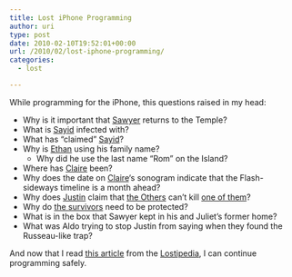 ```yaml
---
title: Lost iPhone Programming
author: uri
type: post
date: 2010-02-10T19:52:01+00:00
url: /2010/02/lost-iphone-programming/
categories:
  - lost

---
```

While programming for the iPhone, this questions raised in my head:

  * Why is it important that [Sawyer][1] returns to the Temple?
  * What is [Sayid][2] infected with?
  * What has &#8220;claimed&#8221; [Sayid][2]?
  * Why is [Ethan][3] using his family name? 
      * Why did he use the last name &#8220;Rom&#8221; on the Island?
  * Where has [Claire][4] been?
  * Why does the date on [Claire][4]&#8216;s sonogram indicate that the Flash-sideways timeline is a month ahead?
  * Why does [Justin][5] claim that [the Others][6] can&#8217;t kill [one of them][7]?
  * Why do [the survivors][8] need to be protected?
  * What is in the box that Sawyer kept in his and Juliet&#8217;s former home?
  * What was Aldo trying to stop Justin from saying when they found the Russeau-like trap?

And now that I read [this article][9] from the [Lostipedia][10], I can continue programming safely.

 [1]: http://lostpedia.wikia.com/wiki/Sawyer "Sawyer"
 [2]: http://lostpedia.wikia.com/wiki/Sayid "Sayid"
 [3]: http://lostpedia.wikia.com/wiki/Ethan "Ethan"
 [4]: http://lostpedia.wikia.com/wiki/Claire "Claire"
 [5]: http://lostpedia.wikia.com/wiki/Justin "Justin"
 [6]: http://lostpedia.wikia.com/wiki/The_Others "The Others"
 [7]: http://lostpedia.wikia.com/wiki/Survivors "Survivors"
 [8]: http://lostpedia.wikia.com/wiki/The_survivors "The survivors"
 [9]: http://lostpedia.wikia.com/wiki/What_Kate_Does
 [10]: http://lostpedia.wikia.com